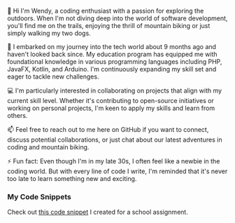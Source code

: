 👋 Hi I'm Wendy, a coding enthusiast with a passion for exploring the outdoors. When I'm not diving deep into the world of software development, you'll find me on the trails, enjoying the thrill of mountain biking or just simply walking my two dogs.

🌱 I embarked on my journey into the tech world about 9 months ago and haven't looked back since. My education program has equipped me with foundational knowledge in various programming languages including PHP, JavaFX, Kotlin, and Arduino. I'm continuously expanding my skill set and eager to tackle new challenges.

💻 I'm particularly interested in collaborating on projects that align with my current skill level. Whether it's contributing to open-source initiatives or working on personal projects, I'm keen to apply my skills and learn from others.

📫 Feel free to reach out to me here on GitHub if you want to connect, discuss potential collaborations, or just chat about our latest adventures in coding and mountain biking.

⚡ Fun fact: Even though I'm in my late 30s, I often feel like a newbie in the coding world. But with every line of code I write, I'm reminded that it's never too late to learn something new and exciting. 

### My Code Snippets

Check out [this code snippet](https://gist.github.com/wenstef/b4b78e35fc1fc8e8ba690c8da1de044a) I created for a school assignment. 



<!---
wenstef/wenstef is a ✨ special ✨ repository because its `README.md` (this file) appears on your GitHub profile.
You can click the Preview link to take a look at your changes.
--->
